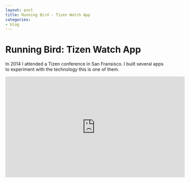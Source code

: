 ```yaml
---
layout: post
title: Running Bird - Tizen Watch App
categories:
- blog
---
```

# Running Bird: Tizen Watch App

In 2014 I attended a Tizen conference in San Fransisco. I built several apps to experiment with the technology this is one of them.

<iframe width="560" height="315" src="https://www.youtube.com/embed/N08RYkmZPNk" frameborder="0" allowfullscreen></iframe>
